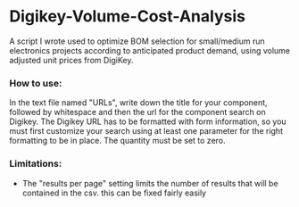 # Digikey-Volume-Cost-Analysis

A script I wrote used to optimize BOM selection for small/medium run electronics projects according to anticipated product demand, using volume adjusted unit prices from DigiKey.

<h3>How to use:</h3>

In the text file named "URLs", write down the title for your component, followed by whitespace and then the url for the component search on Digikey. The Digikey URL has to be formatted with form information, so you must first customize your search using at least one parameter for the right formatting to be in place. The quantity must be set to zero.


<h3>Limitations:</h3>
<ul>
  <li>The "results per page" setting limits the number of results that will be contained in the csv. this can be fixed fairly easily</li>
</ul>
